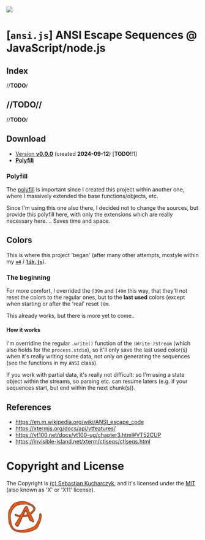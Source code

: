 <img src="https://kekse.biz/github.php?draw&override=github:ansi.js" />

# [`ansi.js`] ANSI Escape Sequences @ JavaScript/node.js

## Index
//**TODO**/

## //**TODO**//
//**TODO**/

## Download
* [Version **v0.0.0**](js/ansi.js) (created **2024-09-12**) [**TODO**!!1]
* [**Polyfill**](js/polyfill.js)

### Polyfill
The [polyfill](js/polyfill.js) is important since I created this project
within another one, where I massively extended the base functions/objects, etc.

Since I'm using this one also there, I decided not to change the sources,
but provide this polyfill here, with only the extensions which are really
necessary here. .. Saves time and space.

## Colors
This is where this project 'began' (after many other attempts, mostyle within my
[**`v4`**](https://github.com/kekse1/v4/) / [**`lib.js`**](https://github.com/kekse1/lib.js/)).

### The beginning
For more comfort, I overrided the `[39m` and `[49m` this way, that they'll not reset the
colors to the regular ones, but to the **last used** colors (except when starting or after
the 'real' reset `[0m`.

This already works, but there is more yet to come..

#### How it works
I'm overridine the regular `.write()` function of the `(Write-)Stream` (which also holds for
the `process.stdio`), so it'll only save the last used color(s) when it's really writing some
data, not only on generating the sequences (see the functions in my `ANSI` class).

If you work with partial data, it's really not difficult: so I'm using a state object within
the streams, so parsing etc. can resume laters (e.g. if your sequences start, but end within
the next chunk(s)).

## References
* https://en.m.wikipedia.org/wiki/ANSI_escape_code
* https://xtermjs.org/docs/api/vtfeatures/
* https://vt100.net/docs/vt100-ug/chapter3.html#VT52CUP
* https://invisible-island.net/xterm/ctlseqs/ctlseqs.html

# Copyright and License
The Copyright is [(c) Sebastian Kucharczyk](COPYRIGHT.txt),
and it's licensed under the [MIT](LICENSE.txt) (also known as 'X' or 'X11' license).

<a href="favicon.512px.png" target="_blank">
<img src="favicon.png" alt="Favicon" />
</a>

